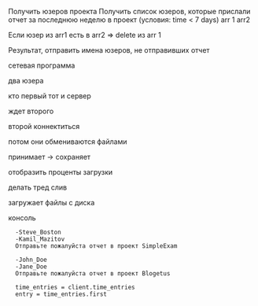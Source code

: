 Получить юзеров проекта                  Получить список юзеров, которые прислали отчет за последнюю неделю в проект (условия: time < 7 days)
arr 1                                    arr2

Если юзер из arr1 есть в arr2 => delete из arr 1

Результат, отправить имена юзеров, не отправивших отчет



сетевая программа

два юзера

кто первый тот и сервер

ждет второго

второй коннектиться

потом они обмениваются файлами

принимает -> сохраняет

отобразить проценты загрузки

делать тред слив

загружает файлы с диска

консоль



      -Steve_Boston
      -Kamil_Mazitov
      Отправьте пожалуйста отчет в проект SimpleExam

      -John_Doe
      -Jane_Doe
      Отправьте пожалуйста отчет в проект Blogetus

      time_entries = client.time_entries
      entry = time_entries.first
